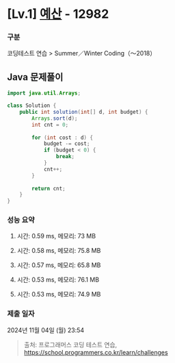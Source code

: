 # [Lv.1] [예산](https://school.programmers.co.kr/learn/courses/30/lessons/12982?language=java) - 12982 

### 구분

코딩테스트 연습 > Summer／Winter Coding（～2018）

## Java 문제풀이

```java
import java.util.Arrays;

class Solution {
    public int solution(int[] d, int budget) {
        Arrays.sort(d);
        int cnt = 0;
        
        for (int cost : d) {
            budget -= cost;
            if (budget < 0) {
                break;
            }
            cnt++;
        }
        
        return cnt;
    }
}
```

### 성능 요약

1. 시간: 0.59 ms, 메모리: 73 MB

2. 시간: 0.58 ms, 메모리: 75.8 MB
3. 시간: 0.57 ms, 메모리: 65.8 MB
4. 시간: 0.53 ms, 메모리: 76.1 MB
5. 시간: 0.53 ms, 메모리: 74.9 MB

### 제출 일자

2024년 11월 04일 (월) 23:54

> 출처: 프로그래머스 코딩 테스트 연습, https://school.programmers.co.kr/learn/challenges